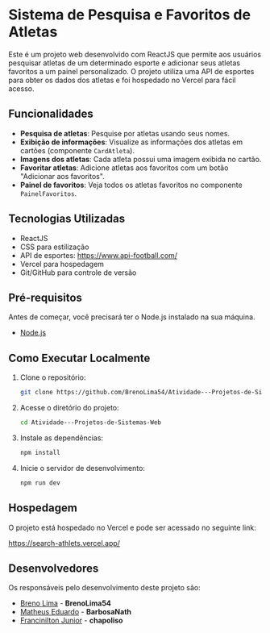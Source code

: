 # Sistema de Pesquisa e Favoritos de Atletas

Este é um projeto web desenvolvido com ReactJS que permite aos usuários pesquisar atletas de um determinado esporte e adicionar seus atletas favoritos a um painel personalizado. O projeto utiliza uma API de esportes para obter os dados dos atletas e foi hospedado no Vercel para fácil acesso.

## Funcionalidades

- **Pesquisa de atletas**: Pesquise por atletas usando seus nomes.
- **Exibição de informações**: Visualize as informações dos atletas em cartões (componente `CardAtleta`).
- **Imagens dos atletas**: Cada atleta possui uma imagem exibida no cartão.
- **Favoritar atletas**: Adicione atletas aos favoritos com um botão "Adicionar aos favoritos".
- **Painel de favoritos**: Veja todos os atletas favoritos no componente `PainelFavoritos`.

## Tecnologias Utilizadas

- ReactJS
- CSS para estilização
- API de esportes: https://www.api-football.com/
- Vercel para hospedagem
- Git/GitHub para controle de versão

## Pré-requisitos

Antes de começar, você precisará ter o Node.js instalado na sua máquina.

- [Node.js](https://nodejs.org/)

## Como Executar Localmente

1. Clone o repositório:

   ```bash
   git clone https://github.com/BrenoLima54/Atividade---Projetos-de-Sistemas-Web

   ```

2. Acesse o diretório do projeto:

   ```bash
   cd Atividade---Projetos-de-Sistemas-Web

   ```

3. Instale as dependências:

   ```bash
   npm install

   ```

4. Inicie o servidor de desenvolvimento:
   ```bash
   npm run dev
   ```

## Hospedagem

O projeto está hospedado no Vercel e pode ser acessado no seguinte link:

https://search-athlets.vercel.app/

## Desenvolvedores

Os responsáveis pelo desenvolvimento deste projeto são:

- [Breno Lima](https://github.com/BrenoLima54) - **BrenoLima54**
- [Matheus Eduardo](https://github.com/BarbosaNath) - **BarbosaNath**
- [Francinilton Junior](https://github.com/chapoliso) - **chapoliso**
